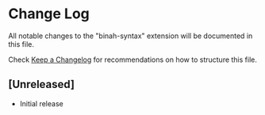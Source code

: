 # Change Log

All notable changes to the "binah-syntax" extension will be documented in this file.

Check [Keep a Changelog](http://keepachangelog.com/) for recommendations on how to structure this file.

## [Unreleased]

- Initial release